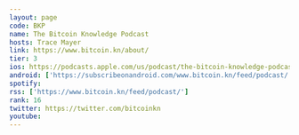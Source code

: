 ```yaml
---
layout: page
code: BKP
name: The Bitcoin Knowledge Podcast
hosts: Trace Mayer
link: https://www.bitcoin.kn/about/
tier: 3
ios: https://podcasts.apple.com/us/podcast/the-bitcoin-knowledge-podcast/id301670981
android: ['https://subscribeonandroid.com/www.bitcoin.kn/feed/podcast/']
spotify: 
rss: ['https://www.bitcoin.kn/feed/podcast/']
rank: 16
twitter: https://twitter.com/bitcoinkn
youtube: 
---
```

